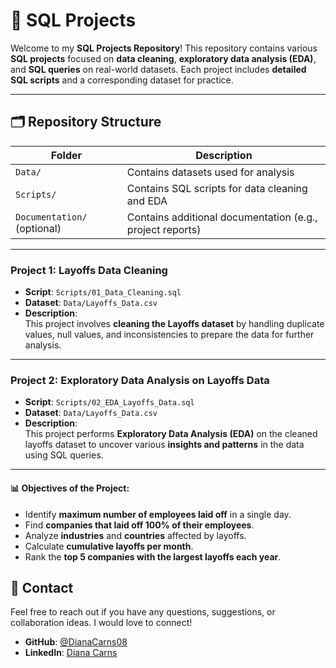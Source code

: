 # 📂 SQL Projects

Welcome to my **SQL Projects Repository**! This repository contains various **SQL projects** focused on **data cleaning**, **exploratory data analysis (EDA)**, and **SQL queries** on real-world datasets. Each project includes **detailed SQL scripts** and a corresponding dataset for practice.

---

## 🗂️ Repository Structure

| Folder       | Description                                |
|--------------|--------------------------------------------|
| `Data/`      | Contains datasets used for analysis         |
| `Scripts/`   | Contains SQL scripts for data cleaning and EDA |
| `Documentation/` (optional) | Contains additional documentation (e.g., project reports) |

---
### Project 1: Layoffs Data Cleaning
- **Script**: `Scripts/01_Data_Cleaning.sql`
- **Dataset**: `Data/Layoffs_Data.csv`
- **Description**:  
  This project involves **cleaning the Layoffs dataset** by handling duplicate values, null values, and inconsistencies to prepare the data for further analysis.

---
### Project 2: Exploratory Data Analysis on Layoffs Data

- **Script**: `Scripts/02_EDA_Layoffs_Data.sql`
- **Dataset**: `Data/Layoffs_Data.csv`
- **Description**:  
  This project performs **Exploratory Data Analysis (EDA)** on the cleaned layoffs dataset to uncover various **insights and patterns** in the data using SQL queries.

---

#### 📊 **Objectives of the Project:**
- Identify **maximum number of employees laid off** in a single day.
- Find **companies that laid off 100% of their employees**.
- Analyze **industries** and **countries** affected by layoffs.
- Calculate **cumulative layoffs per month**.
- Rank the **top 5 companies with the largest layoffs each year**.

## 📧 Contact

Feel free to reach out if you have any questions, suggestions, or collaboration ideas. I would love to connect!

- **GitHub**: [@DianaCarns08](https://github.com/DianaCarns08)
- **LinkedIn**: [Diana Carns](https://www.linkedin.com/in/dianacarns/)

